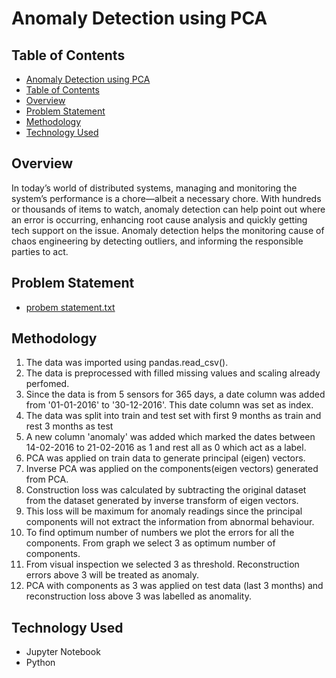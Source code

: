 # Anomaly Detection using PCA
## Table of Contents
  - [Anomaly Detection using PCA](#anomaly-detection-using-pca)
  - [Table of Contents](#table-of-contents)
  - [Overview](#overview)
  - [Problem Statement](#problem-statement)
  - [Methodology](#methodology)
  - [Technology Used](#technology-used)

## Overview
In today’s world of distributed systems, managing and monitoring the system’s performance is a chore—albeit 
a necessary chore. With hundreds or thousands of items to watch, anomaly detection can help point out where 
an error is occurring, enhancing root cause analysis and quickly getting tech support on the issue.
 Anomaly detection helps the monitoring cause of chaos engineering by detecting outliers, and informing the responsible parties to act.

## Problem Statement
- [probem statement.txt](https://github.com/MuneshVarma/Projects/blob/master/Anomaly%20detection%20using%20PCA/problem%20statement.txt)
## Methodology
1) The data was imported using pandas.read_csv().
2) The data is preprocessed with filled missing values and scaling already perfomed.
3) Since the data is from 5 sensors for 365 days, a date column was added from '01-01-2016' to '30-12-2016'. This date column was set as index. 
4) The data was split into train and test set with first 9 months as train and rest 3 months as test
5) A new column 'anomaly' was added which marked the dates between 14-02-2016 to 21-02-2016 as 1 and rest all as 0 which act as a label.
6) PCA was applied on train data to generate principal (eigen) vectors.
7) Inverse PCA was applied on the components(eigen vectors) generated from PCA. 
8) Construction loss was calculated by subtracting the original dataset from the dataset generated by inverse transform of eigen vectors.
9) This loss will be maximum for anomaly readings since the principal components will not extract the information from abnormal behaviour. 
10) To find optimum number of numbers we plot the errors for all the components. From graph we select 3 as optimum number of components.
11) From visual inspection we selected 3 as threshold. Reconstruction errors above 3 will be treated as anomaly.
12) PCA with components as 3 was applied on test data (last 3 months) and reconstruction loss above 3 was labelled as anomality.




## Technology Used
- Jupyter Notebook
- Python
